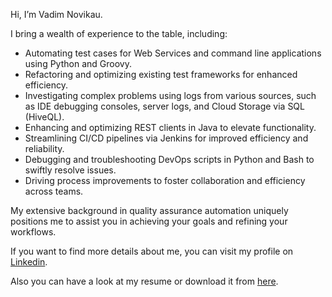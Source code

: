 Hi, I’m Vadim Novikau.

I bring a wealth of experience to the table, including:
- Automating test cases for Web Services and command line applications using Python and Groovy.
- Refactoring and optimizing existing test frameworks for enhanced efficiency.
- Investigating complex problems using logs from various sources, such as IDE debugging consoles, server logs, and Cloud Storage via SQL (HiveQL).
- Enhancing and optimizing REST clients in Java to elevate functionality.
- Streamlining CI/CD pipelines via Jenkins for improved efficiency and reliability.
- Debugging and troubleshooting DevOps scripts in Python and Bash to swiftly resolve issues.
- Driving process improvements to foster collaboration and efficiency across teams.

My extensive background in quality assurance automation uniquely positions me to assist you in achieving your goals and refining your workflows.

If you want to find more details about me, you can visit my profile on [Linkedin](https://www.linkedin.com/in/vadimnovikau/).

Also you can have a look at my resume or download it from [here](https://github.com/imvadzim/imvadzim/blob/main/Resume-Vadim-Novikau.pdf).

<!---
imvadzim/imvadzim is a ✨ special ✨ repository because its `README.md` (this file) appears on your GitHub profile.
You can click the Preview link to take a look at your changes.
--->
